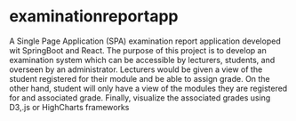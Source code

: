# examinationreportapp
A Single Page Application (SPA) examination report application developed wit SpringBoot and React. The purpose of this project is to develop an examination system which can be accessible by lecturers, students, and  overseen by an administrator. Lecturers would be given a view of the student registered for their module and be able to assign grade. On the other hand, student will only have a view of the modules they are registered for and associated grade. Finally, visualize the associated grades using D3,.js or HighCharts frameworks
